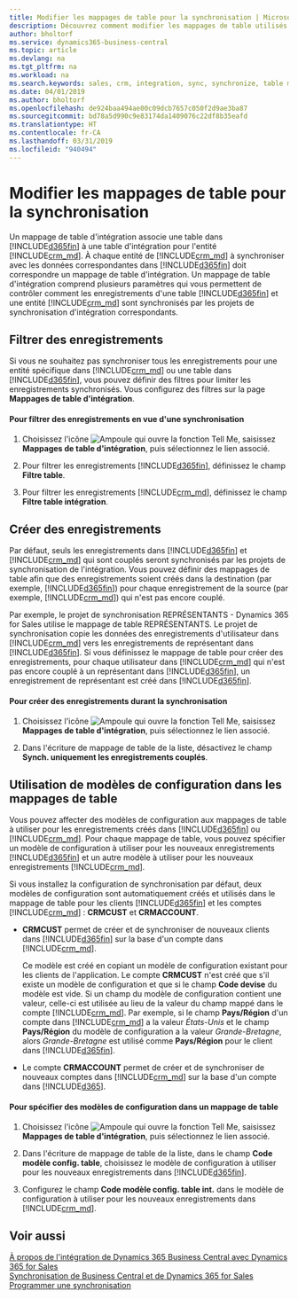 ```yaml
---
title: Modifier les mappages de table pour la synchronisation | Microsoft Docs
description: Découvrez comment modifier les mappages de table utilisés lors de la synchronisation des données entre Business Central et Dynamics 365 for Sales.
author: bholtorf
ms.service: dynamics365-business-central
ms.topic: article
ms.devlang: na
ms.tgt_pltfrm: na
ms.workload: na
ms.search.keywords: sales, crm, integration, sync, synchronize, table mapping
ms.date: 04/01/2019
ms.author: bholtorf
ms.openlocfilehash: de924baa494ae00c09dcb7657c050f2d9ae3ba87
ms.sourcegitcommit: bd78a5d990c9e83174da1409076c22df8b35eafd
ms.translationtype: HT
ms.contentlocale: fr-CA
ms.lasthandoff: 03/31/2019
ms.locfileid: "940494"
---
```

# <a name="modify-table-mappings-for-synchronization"></a>Modifier les mappages de table pour la synchronisation
Un mappage de table d'intégration associe une table dans [!INCLUDE[d365fin](includes/d365fin_md.md)] à une table d'intégration pour l'entité [!INCLUDE[crm_md](includes/crm_md.md)]. À chaque entité de [!INCLUDE[crm_md](includes/crm_md.md)] à synchroniser avec les données correspondantes dans [!INCLUDE[d365fin](includes/d365fin_md.md)] doit correspondre un mappage de table d'intégration. Un mappage de table d'intégration comprend plusieurs paramètres qui vous permettent de contrôler comment les enregistrements d'une table [!INCLUDE[d365fin](includes/d365fin_md.md)] et une entité [!INCLUDE[crm_md](includes/crm_md.md)] sont synchronisés par les projets de synchronisation d'intégration correspondants.  

## <a name="filtering-records"></a>Filtrer des enregistrements  
 Si vous ne souhaitez pas synchroniser tous les enregistrements pour une entité spécifique dans [!INCLUDE[crm_md](includes/crm_md.md)] ou une table dans [!INCLUDE[d365fin](includes/d365fin_md.md)], vous pouvez définir des filtres pour limiter les enregistrements synchronisés. Vous configurez des filtres sur la page **Mappages de table d'intégration**.  

#### <a name="to-filter-records-for-synchronization"></a>Pour filtrer des enregistrements en vue d'une synchronisation  
1. Choisissez l'icône ![Ampoule qui ouvre la fonction Tell Me](media/ui-search/search_small.png "Dites-moi ce que vous voulez faire"), saisissez **Mappages de table d'intégration**, puis sélectionnez le lien associé.

2.  Pour filtrer les enregistrements [!INCLUDE[d365fin](includes/d365fin_md.md)], définissez le champ **Filtre table**.  

3.  Pour filtrer les enregistrements [!INCLUDE[crm_md](includes/crm_md.md)], définissez le champ **Filtre table intégration**.  

## <a name="creating-new-records"></a>Créer des enregistrements  
 Par défaut, seuls les enregistrements dans [!INCLUDE[d365fin](includes/d365fin_md.md)] et [!INCLUDE[crm_md](includes/crm_md.md)] qui sont couplés seront synchronisés par les projets de synchronisation de l'intégration. Vous pouvez définir des mappages de table afin que des enregistrements soient créés dans la destination (par exemple, [!INCLUDE[d365fin](includes/d365fin_md.md)]) pour chaque enregistrement de la source (par exemple, [!INCLUDE[crm_md](includes/crm_md.md)]) qui n'est pas encore couplé.  

 Par exemple, le projet de synchronisation REPRÉSENTANTS - Dynamics 365 for Sales utilise le mappage de table REPRÉSENTANTS. Le projet de synchronisation copie les données des enregistrements d'utilisateur dans [!INCLUDE[crm_md](includes/crm_md.md)] vers les enregistrements de représentant dans [!INCLUDE[d365fin](includes/d365fin_md.md)]. Si vous définissez le mappage de table pour créer des enregistrements, pour chaque utilisateur dans [!INCLUDE[crm_md](includes/crm_md.md)] qui n'est pas encore couplé à un représentant dans [!INCLUDE[d365fin](includes/d365fin_md.md)], un enregistrement de représentant est créé dans [!INCLUDE[d365fin](includes/d365fin_md.md)].  

#### <a name="to-create-new-records-during-synchronization"></a>Pour créer des enregistrements durant la synchronisation  
1. Choisissez l'icône ![Ampoule qui ouvre la fonction Tell Me](media/ui-search/search_small.png "Dites-moi ce que vous voulez faire"), saisissez **Mappages de table d'intégration**, puis sélectionnez le lien associé.

2.  Dans l'écriture de mappage de table de la liste, désactivez le champ **Synch. uniquement les enregistrements couplés**.  

## <a name="using-configuration-templates-on-table-mappings"></a>Utilisation de modèles de configuration dans les mappages de table
Vous pouvez affecter des modèles de configuration aux mappages de table à utiliser pour les enregistrements créés dans [!INCLUDE[d365fin](includes/d365fin_md.md)] ou [!INCLUDE[crm_md](includes/crm_md.md)]. Pour chaque mappage de table, vous pouvez spécifier un modèle de configuration à utiliser pour les nouveaux enregistrements [!INCLUDE[d365fin](includes/d365fin_md.md)] et un autre modèle à utiliser pour les nouveaux enregistrements [!INCLUDE[crm_md](includes/crm_md.md)].  

Si vous installez la configuration de synchronisation par défaut, deux modèles de configuration sont automatiquement créés et utilisés dans le mappage de table pour les clients [!INCLUDE[d365fin](includes/d365fin_md.md)] et les comptes [!INCLUDE[crm_md](includes/crm_md.md)] : **CRMCUST** et **CRMACCOUNT**.  

-   **CRMCUST** permet de créer et de synchroniser de nouveaux clients dans [!INCLUDE[d365fin](includes/d365fin_md.md)] sur la base d'un compte dans [!INCLUDE[crm_md](includes/crm_md.md)].  

     Ce modèle est créé en copiant un modèle de configuration existant pour les clients de l'application. Le compte **CRMCUST** n'est créé que s'il existe un modèle de configuration et que si le champ **Code devise** du modèle est vide. Si un champ du modèle de configuration contient une valeur, celle-ci est utilisée au lieu de la valeur du champ mappé dans le compte [!INCLUDE[crm_md](includes/crm_md.md)]. Par exemple, si le champ **Pays/Région** d'un compte dans [!INCLUDE[crm_md](includes/crm_md.md)] a la valeur *États-Unis* et le champ **Pays/Région** du modèle de configuration a la valeur *Grande-Bretagne*, alors *Grande-Bretagne* est utilisé comme **Pays/Région** pour le client dans [!INCLUDE[d365fin](includes/d365fin_md.md)].  

-   Le compte **CRMACCOUNT** permet de créer et de synchroniser de nouveaux comptes dans [!INCLUDE[crm_md](includes/crm_md.md)] sur la base d'un compte dans [!INCLUDE[d365](includes/d365fin_md.md)].  

#### <a name="to-specify-configuration-templates-on-a-table-mapping"></a>Pour spécifier des modèles de configuration dans un mappage de table  
1. Choisissez l'icône ![Ampoule qui ouvre la fonction Tell Me](media/ui-search/search_small.png "Dites-moi ce que vous voulez faire"), saisissez **Mappages de table d'intégration**, puis sélectionnez le lien associé.

2.  Dans l'écriture de mappage de table de la liste, dans le champ **Code modèle config. table**, choisissez le modèle de configuration à utiliser pour les nouveaux enregistrements dans [!INCLUDE[d365fin](includes/d365fin_md.md)].  

3.  Configurez le champ **Code modèle config. table int.** dans le modèle de configuration à utiliser pour les nouveaux enregistrements dans [!INCLUDE[crm_md](includes/crm_md.md)].

## <a name="see-also"></a>Voir aussi  
[À propos de l'intégration de Dynamics 365 Business Central avec Dynamics 365 for Sales](admin-prepare-dynamics-365-for-sales-for-integration.md )   
[Synchronisation de Business Central et de Dynamics 365 for Sales](admin-synchronizing-business-central-and-sales.md)   
[Programmer une synchronisation](admin-scheduled-synchronization-using-the-synchronization-job-queue-entries.md)  
